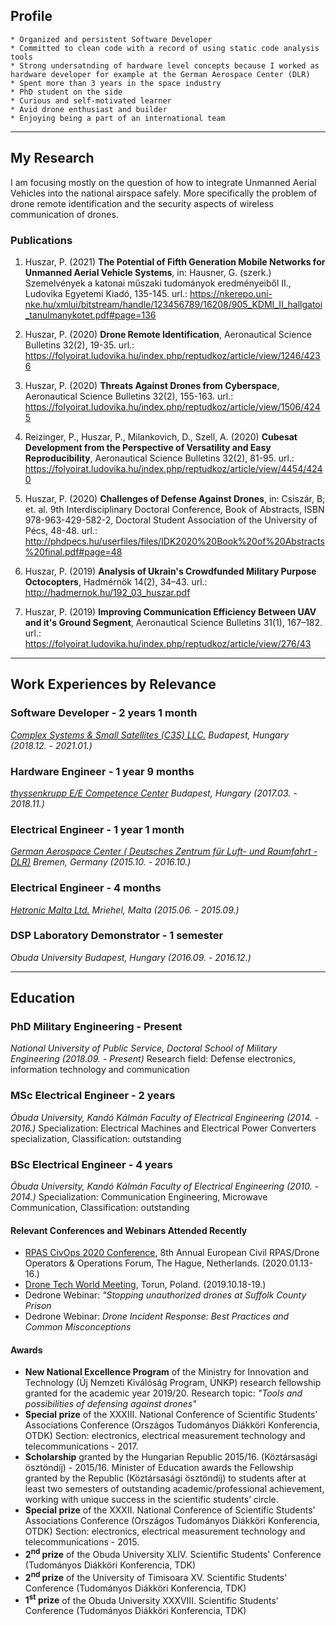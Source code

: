 ## Profile

``` 
* Organized and persistent Software Developer
* Committed to clean code with a record of using static code analysis tools
* Strong undersatnding of hardware level concepts because I worked as hardware developer for example at the German Aerospace Center (DLR)
* Spent more than 3 years in the space industry
* PhD student on the side
* Curious and self-motivated learner
* Avid drone enthusiast and builder
* Enjoying being a part of an international team
```

---
## My Research

I am focusing mostly on the question of how to integrate Unmanned Aerial Vehicles into the national airspace safely. More specifically the problem of drone remote identification and the security aspects of wireless communication of drones.

### Publications

1. Huszar, P. (2021) **The Potential of Fifth Generation Mobile Networks for Unmanned Aerial Vehicle Systems**, in: Hausner, G. (szerk.) Szemelvények a katonai műszaki tudományok eredményeiből II., Ludovika Egyetemi Kiadó, 135-145. url.: https://nkerepo.uni-nke.hu/xmlui/bitstream/handle/123456789/16208/905_KDMI_II_hallgatoi_tanulmanykotet.pdf#page=136

2. Huszar, P. (2020) **Drone Remote Identification**, Aeronautical Science Bulletins 32(2), 19-35. url.: https://folyoirat.ludovika.hu/index.php/reptudkoz/article/view/1246/4236 

3. Huszar, P. (2020) **Threats Against Drones from Cyberspace**, Aeronautical Science Bulletins 32(2), 155-163. url.: https://folyoirat.ludovika.hu/index.php/reptudkoz/article/view/1506/4245

4. Reizinger, P., Huszar, P., Milankovich, D., Szell, A. (2020) **Cubesat Development from the Perspective of Versatility and Easy Reproducibility**, Aeronautical Science Bulletins 32(2), 81-95. url.: https://folyoirat.ludovika.hu/index.php/reptudkoz/article/view/4454/4240

5. Huszar, P. (2020) **Challenges of Defense Against Drones**, in: Csiszár, B; et. al. 9th Interdisciplinary Doctoral Conference, Book of Abstracts, ISBN 978-963-429-582-2, Doctoral Student Association of the University of Pécs, 48-48. url.: http://phdpecs.hu/userfiles/files/IDK2020%20Book%20of%20Abstracts%20final.pdf#page=48 

6. Huszar, P. (2019) **Analysis of Ukrain's Crowdfunded Military Purpose Octocopters**, Hadmérnök 14(2), 34–43. url.: http://hadmernok.hu/192_03_huszar.pdf

7. Huszar, P. (2019) **Improving Communication Efficiency Between UAV and it's Ground Segment**, Aeronautical Science Bulletins 31(1), 167–182. url.: https://folyoirat.ludovika.hu/index.php/reptudkoz/article/view/276/43

---
## Work Experiences by Relevance

### Software Developer - 2 years 1 month
*[Complex Systems & Small Satellites (C3S) LLC.](https://www.c3s.hu/) Budapest, Hungary (2018.12. - 2021.01.)*

### Hardware Engineer - 1 year 9 months
*[thyssenkrupp E/E Competence Center](https://www.thyssenkrupp.hu/en/sites/budapest) Budapest, Hungary (2017.03. - 2018.11.)*

### Electrical Engineer - 1 year 1 month
*[German Aerospace Center ( Deutsches Zentrum für Luft- und Raumfahrt - DLR)](https://www.dlr.de/content/de/standort/bremen.html) Bremen, Germany (2015.10. - 2016.10.)*

### Electrical Engineer - 4 months
*[Hetronic Malta Ltd.](https://www.hetronic.com/) Mriehel, Malta (2015.06. - 2015.09.)*

### DSP Laboratory Demonstrator - 1 semester
*Obuda University Budapest, Hungary (2016.09. - 2016.12.)*

---
## Education

### PhD Military Engineering - Present
*National University of Public Service, Doctoral School of Military Engineering (2018.09. - Present)*
Research field: Defense electronics, information technology and communication

### MSc Electrical Engineer - 2 years
*Óbuda University, Kandó Kálmán Faculty of Electrical Engineering (2014. - 2016.)*
Specialization: Electrical Machines and Electrical Power Converters specialization, Classification: outstanding

### BSc Electrical Engineer - 4 years
*Óbuda University, Kandó Kálmán Faculty of Electrical Engineering (2010. - 2014.)*
Specialization: Communication Engineering, Microwave Communication, Classification: outstanding

#### Relevant Conferences and Webinars Attended Recently
 * [RPAS CivOps 2020 Conference](https://rpas-civops.com/), 8th Annual European Civil RPAS/Drone Operators & Operations Forum, The Hague, Netherlands. (2020.01.13-16.)
 * [Drone Tech World Meeting](https://dronetech-poland.com/?lang=en), Torun, Poland. (2019.10.18-19.)
 * Dedrone Webinar: *"Stopping unauthorized drones at Suffolk County Prison*
 * Dedrone Webinar: *Drone Incident Response: Best Practices and Common Misconceptions*

#### Awards

* **New National Excellence Program** of the Ministry for Innovation and Technology (Új Nemzeti Kiválóság Program, ÚNKP) research fellowship granted for the academic year 2019/20. Research topic: *"Tools and possibilities of defensing against drones"*
* **Special prize** of the XXXIII. National Conference of Scientific Students' Associations Conference (Országos Tudományos Diákköri Konferencia, OTDK) Section: electronics, electrical measurement technology and telecommunications - 2017.
* **Scholarship** granted by the Hungarian Republic 2015/16. (Köztársasági ösztöndíj) - 2015/16. Minister of Education awards the Fellowship granted by the Republic (Köztársasági ösztöndíj) to students after at least two semesters of outstanding academic/professional achievement, working with unique success in the scientific students’ circle.
* **Special prize** of the XXXII. National Conference of Scientific Students' Associations Conference (Országos Tudományos Diákköri Konferencia, OTDK) Section: electronics, electrical measurement technology and telecommunications - 2015.
* **2<sup>nd</sup> prize** of the Obuda University XLIV. Scientific Students' Conference (Tudományos Diákköri Konferencia, TDK)
* **2<sup>nd</sup> prize** of the University of Timisoara XV. Scientific Students' Conference (Tudományos Diákköri Konferencia, TDK)
* **1<sup>st</sup> prize** of the Obuda University XXXVIII. Scientific Students' Conference (Tudományos Diákköri Konferencia, TDK)
